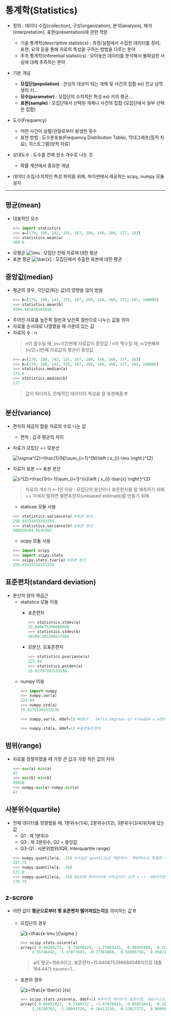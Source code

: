 # 통계학(Statistics)
+ 정의 : 데이터 수집(collection), 구성(organization), 분석(analysis), 해석(interpretation), 표현(presentation)에 관한 학문
   + 기술 통계학(descriptive statistics) : 측정/실험에서 수집한 데이터를 정리, 표현, 요약 등을 통해 자료의 특성을 구하는 방법을 다루는 분야
   + 추측 통계학(inferential statistics) : 모아놓은 데이터를 분석해서 불확실한 사실에 대해 추측하는 분야

+ 기본 개념
   + **모집단(population)** : 관심의 대상이 되는 개체 및 사건의 집합 ex) 전교 남학생의 키...
   + **모수(parameter)** : 모집단의 수치적은 특성 ex) 키의 평균...
   + **표본(sample)** : 모집단에서 선택된 개체나 사건의 집합 (모집단에서 일부 선택한 집합)
   
+ 도수(Frequency)
   + 어떤 사건이 실험/관찰로부터 발생한 횟수
   + 표현 방법 : 도수분포표(Frequency Distribution Table), 막대그래프(질적 자료), 히스토그램(양적 자료)
   
+ 상대도수 : 도수를 전체 원소 개수로 나눈 것
   + 확률 계산에서 중요한 개념
   
+ 데이터 수집/수치적인 특성 파악을 위해, 파이썬에서 제공하는 scipy, numpy 모듈 설치

- - - - - - - - - - - - - 
## 평균(mean)
+ 대표적인 모수
   ```python
   >>> import statistics
   >>> a=[179, 180, 142, 155, 167, 189, 148, 166, 177, 183]
   >>> statistics.mean(a)
   168.6
   ```
+ 모평균 <img src="https://latex.codecogs.com/gif.latex?\mu" title="\mu" /> : 모집단 전체 자료에 대한 평균
+ 표본 평균 <img src="https://latex.codecogs.com/gif.latex?\bar{x}" title="\bar{x}" /> : 모집단에서 추출한 표본에 대한 평균

## 중앙값(median)
+ 평균의 경우, 극단값(튀는 값)의 영향을 많이 받음
   ```python
   >>> b=[179, 180, 142, 155, 167, 189, 148, 166, 177, 183, 100000]
   >>> statistics.mean(b)
   9244.181818181818
   ```
+ 주어진 자료를 높은쪽 절반과 낮은쪽 절반으로 나누는 값을 의미
+ 자료를 순서대로 나열했을 때 가운데 있는 값
+ 자료의 수 : n 
   > n이 홀수일 때, (n+1/2)번째 자료값이 중앙값 / n이 짝수일 때, n/2번째와 (n/2)+1번째 자료값의 평균이 중앙값
   ```python
   >>> a=[179, 180, 142, 155, 167, 189, 148, 166, 177, 183]
   >>> b=[179, 180, 142, 155, 167, 189, 148, 166, 177, 183, 100000]
   >>> statistics.median(a)
   172.0
   >>> statistics.median(b)
   177
   ```
    > 값이 튀더라도 전체적인 데이터의 특성을 잘 표현해줌 ❗❗
    
## 분산(variance)
+ 편차의 제곱의 합을 자료의 수로 나눈 값
   + 편차 : 값과 평균의 차이

+ 자료가 모집단 => 모분산   

   <img src="https://latex.codecogs.com/gif.latex?\sigma^{2}=\frac{1}{N}\sum_{i=1}^{N}\left&space;(&space;x_{i}-\mu&space;\right&space;)^{2}" title="\sigma^{2}=\frac{1}{N}\sum_{i=1}^{N}\left ( x_{i}-\mu \right )^{2}" />      

+ 자료가 표본 => 표본 분산   
   
   <img src="https://latex.codecogs.com/gif.latex?s^{2}=\frac{1}{n-1}\sum_{i=1}^{n}\left&space;(&space;x_{i}-\bar{x}&space;\right&space;)^{2}" title="s^{2}=\frac{1}{n-1}\sum_{i=1}^{n}\left ( x_{i}-\bar{x} \right )^{2}" />   
   
   > 자료의 개수가 n-1인 이유 : 모집단의 분산이나 표준편차를 잘 예측하기 위해 => 자세히 말하면 불편추정치(unbiased estimate)를 만들기 위해
   
   + staticse 모듈 사용
   ```python
   >>> statistics.variance(a) #표본 분산
   250.93333333333334
   >>> statistics.variance(b) #표본 분산
   906028264.5636362
   ```
   + scipy 모듈 사용
   ```python
   >>> import scipy
   >>> import scipy.stats
   >>> scipy.stats.tvar(a) #표본 분산
   250.93333333333334
   ```
   
## 표준편차(standard deviation)
+ 분산의 양의 제곱근
   + statistics 모듈 이용
      + 표준편차
         ```python
         >>> statistics.stdev(a)
         15.840875396686048
         >>> statistics.stdev(b)
         30100.303396537984
         ```
      
      + 모분산, 모표준편차
         ```python
         >>> statistics.pvariance(a)
         225.84
         >>> statistics.pstdev(a)
         15.02797391533536
         ```
   + numpy 이용
      ```python
      >>> import numpy
      >>> numpy.var(a)
      225.84
      >>> numpy.std(a)
      15.02797391533536
      
      >>> numpy.var(a, ddof=1) #ddof : Delta Degrees of Freedom = n에서 얼마 빼줄거니 => 1 빼주면 표본분산
      
      >>> numpy.std(a, ddof=1) #표본표준편차
      ```
      
## 범위(range)
+ 자료를 정렬하였을 때 가장 큰 값과 가장 작은 값의 차이
   ```python
   >>> max(a)-min(a)
   47
   >>> max(b)-min(b)
   99858
   >>> numpy.max(a)-numpy.min(a)
   47
   ```
   
## 사분위수(quartile)
+ 전체 데이터를 정렬했을 때, 1분위수(1/4), 2분위수(1/2), 3분위수(3/4)위치에 있는 값
   + Q1 : 제 1분위수
   + Q3 : 제 3분위수, Q2 = 중앙값
   + Q3-Q1 : 사분위범위(IQR, Interquartile range)
   ```python
   >>> numpy.quantile(a, .25) #사실은 quantile은 백분위수, 백분위수의 특별한 케이스 => 사분위수(quartile)
   157.75
   >>> numpy.quantile(a, .50)
   172.0
   >>> numpy.quantile(a, .75) #2번쨰 파라미터에 아무값이나 상관 x -> .60이라면 60퍼센트에 해당하는 값
   179.75
   ```
   
## z-scrore
+ 어떤 값이 **평균으로부터 몇 표준편차 떨어져있는지**를 의미하는 값 ❗❗
   + 모집단의 경우   
      
      <img src="https://latex.codecogs.com/gif.latex?z=\frac{x-\mu&space;}{\sigma&space;}" title="z=\frac{x-\mu }{\sigma }" />   
      
      ```python
      >>> scipy.stats.zscore(a)
      array([ 0.69204272,  0.75858529, -1.77003235, -0.90497895, -0.10646811,
           1.35746842, -1.37077693, -0.17301068,  0.55895758,  0.958213  ]) #mean(a):168.6, stdev=15.840875396686048 
      ```
      
      > a의 평균=168.6이고, 표준편차=15.840875396686048이므로 대충 184.44가 zscore=1...   
      
   + 표본의 경우   
      
      <img src="https://latex.codecogs.com/gif.latex?z=\frac{x-\bar{x}&space;}{s}" title="z=\frac{x-\bar{x} }{s}" />   
      
      ```python
      >>> scipy.stats.zscore(a, ddof=1) #주어진 데이터가 표본이면, ddof=1으로
      array([ 0.65652937,  0.7196572 , -1.67920013, -0.85853841, -0.10100452,
           1.28780762, -1.30043318, -0.16413234,  0.53027372,  0.90904067])
      ```
